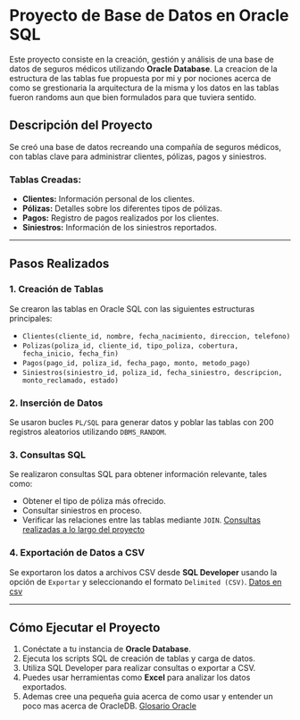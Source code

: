 # Proyecto de Base de Datos en Oracle SQL

Este proyecto consiste en la creación, gestión y análisis de una base de datos de seguros médicos utilizando **Oracle Database**. La creacion de la estructura de las tablas fue propuesta por mi y por nociones acerca de como se grestionaria la arquitectura de la misma y los datos en las tablas fueron randoms aun que bien formulados para que tuviera sentido.

## **Descripción del Proyecto**
Se creó una base de datos recreando una compañía de seguros médicos, con tablas clave para administrar clientes, pólizas, pagos y siniestros.

### **Tablas Creadas:**
- **Clientes:** Información personal de los clientes.
- **Pólizas:** Detalles sobre los diferentes tipos de pólizas.
- **Pagos:** Registro de pagos realizados por los clientes.
- **Siniestros:** Información de los siniestros reportados.

---

## **Pasos Realizados**

### 1. **Creación de Tablas**
Se crearon las tablas en Oracle SQL con las siguientes estructuras principales:
- `Clientes(cliente_id, nombre, fecha_nacimiento, direccion, telefono)`
- `Polizas(poliza_id, cliente_id, tipo_poliza, cobertura, fecha_inicio, fecha_fin)`
- `Pagos(pago_id, poliza_id, fecha_pago, monto, metodo_pago)`
- `Siniestros(siniestro_id, poliza_id, fecha_siniestro, descripcion, monto_reclamado, estado)`

### 2. **Inserción de Datos**
Se usaron bucles `PL/SQL` para generar datos y poblar las tablas con 200 registros aleatorios utilizando `DBMS_RANDOM`.

### 3. **Consultas SQL**
Se realizaron consultas SQL para obtener información relevante, tales como:
- Obtener el tipo de póliza más ofrecido.
- Consultar siniestros en proceso.
- Verificar las relaciones entre las tablas mediante `JOIN`.
[Consultas realizadas a lo largo del proyecto](https://github.com/PabloOsorio/OracleDB_Seguros_Medicos/tree/main/Scripts)

### 4. **Exportación de Datos a CSV**
Se exportaron los datos a archivos CSV desde **SQL Developer** usando la opción de `Exportar` y seleccionando el formato `Delimited (CSV)`.
[Datos en csv](https://github.com/PabloOsorio/OracleDB_Seguros_Medicos/tree/main/DATA)

---

## **Cómo Ejecutar el Proyecto**
1. Conéctate a tu instancia de **Oracle Database**.
2. Ejecuta los scripts SQL de creación de tablas y carga de datos.
3. Utiliza SQL Developer para realizar consultas o exportar a CSV.
4. Puedes usar herramientas como **Excel** para analizar los datos exportados.
5. Ademas cree una pequeña guia acerca de como usar y entender un poco mas acerca de OracleDB. [Glosario Oracle](https://github.com/PabloOsorio/OracleDB_Seguros_Medicos/blob/main/Glosario_Oracle/Glosario_OracleDB.md)


